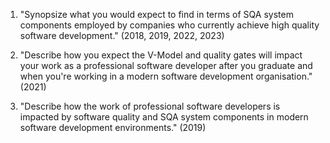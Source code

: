 1. "Synopsize what you would expect to find in terms of SQA system components employed by companies who currently achieve high quality software development." (2018, 2019, 2022, 2023)

	

1. "Describe how you expect the V-Model and quality gates will impact your work as a professional software developer after you graduate and when you're working in a modern software development organisation." (2021)
2. "Describe how the work of professional software developers is impacted by software quality and SQA system components in modern software development environments." (2019)